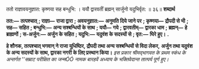  

ततो राज्ञावयनुज्ञात: कृष्णया सह बन्धुभि: । ययौ द्वारवतीं ब्रह्मन् सार्जुनो यदुभिर्वृत: ॥ ३६॥ **शब्दार्थ** 

**तत:—** **तत्पश्चात्** **; राज्ञा—** **राजा द्वारा** **; अवयनुज्ञात:—** **अनुमति दिये जाने पर** **; कृष्णया—** **द्रौपदी से भी** **; सह—** **सहित** **; बन्धुभि:—** **अन्य सश्बन्धियों के साथ** **; ययौ—** **गये** **; द्वारवतीम्—** **द्वारका धाम** **; ब्रह्मन्—** **हे ब्राह्मणों** **; स-अर्जुन:—** **अर्जुन के सहित** **; यदुभि:—** **यदुवंश के सदस्यों से** **; वृत:—** **घिरे हुए।** **.** 

**हे शौनक, तत्पश्चात् भगवान् ने राजा युधिष्ठिर, द्रौपदी तथा अन्य सश्बन्धियों से विदा लेकर,** **अर्जुन तथा यदुवंश के अन्य सदस्यों के साथ, द्वारका नगरी के लिए प्रस्थान किया।** *इस प्रकार श्रीमद्भागवत के प्रथम स्कंध के अन्तर्गत ''सम्राट परीक्षित का जन्मÓÓ नामक बारहवें* *अध्याय के भक्तिवेदान्त तात्पर्य पूर्ण हुए।* 